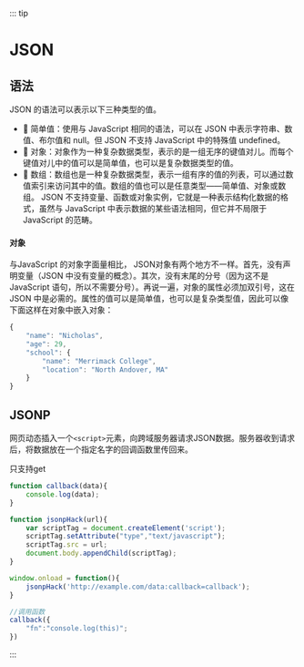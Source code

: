 ::: tip
# JSON

## 语法

JSON 的语法可以表示以下三种类型的值。
*  简单值：使用与 JavaScript 相同的语法，可以在 JSON 中表示字符串、数值、布尔值和 null。但 JSON 不支持 JavaScript 中的特殊值 undefined。
*  对象：对象作为一种复杂数据类型，表示的是一组无序的键值对儿。而每个键值对儿中的值可以是简单值，也可以是复杂数据类型的值。
*  数组：数组也是一种复杂数据类型，表示一组有序的值的列表，可以通过数值索引来访问其中的值。数组的值也可以是任意类型——简单值、对象或数组。
JSON 不支持变量、函数或对象实例，它就是一种表示结构化数据的格式，虽然与 JavaScript 中表示数据的某些语法相同，但它并不局限于 JavaScript 的范畴。

#### 对象
与JavaScript 的对象字面量相比， JSON对象有两个地方不一样。首先，没有声明变量（JSON 中没有变量的概念）。其次，没有末尾的分号（因为这不是 JavaScript 语句，所以不需要分号）。再说一遍，对象的属性必须加双引号，这在 JSON 中是必需的。属性的值可以是简单值，也可以是复杂类型值，因此可以像下面这样在对象中嵌入对象：
``` js
{
    "name": "Nicholas",
    "age": 29,
    "school": {
        "name": "Merrimack College",
        "location": "North Andover, MA"
    }
}
```

## JSONP

网页动态插入一个`<script>`元素，向跨域服务器请求JSON数据。服务器收到请求后，将数据放在一个指定名字的回调函数里传回来。
 
 
只支持get
``` js
function callback(data){
    console.log(data);
}

function jsonpHack(url){
    var scriptTag = document.createElement('script');
    scriptTag.setAttribute("type","text/javascript");
    scriptTag.src = url;
    document.body.appendChild(scriptTag);
}

window.onload = function(){
    jsonpHack('http://example.com/data:callback=callback');
}

//调用函数
callback({
    "fn":"console.log(this)";
})
```



:::